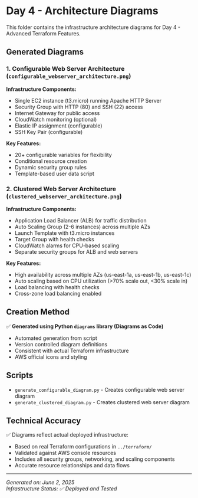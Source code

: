 # Day 4 - Architecture Diagrams

This folder contains the infrastructure architecture diagrams for Day 4 - Advanced Terraform Features.

## Generated Diagrams

### 1. Configurable Web Server Architecture (`configurable_webserver_architecture.png`)
**Infrastructure Components:**
- Single EC2 instance (t3.micro) running Apache HTTP Server
- Security Group with HTTP (80) and SSH (22) access
- Internet Gateway for public access
- CloudWatch monitoring (optional)
- Elastic IP assignment (configurable)
- SSH Key Pair (configurable)

**Key Features:**
- 20+ configurable variables for flexibility
- Conditional resource creation
- Dynamic security group rules
- Template-based user data script

### 2. Clustered Web Server Architecture (`clustered_webserver_architecture.png`)
**Infrastructure Components:**
- Application Load Balancer (ALB) for traffic distribution
- Auto Scaling Group (2-6 instances) across multiple AZs
- Launch Template with t3.micro instances
- Target Group with health checks
- CloudWatch alarms for CPU-based scaling
- Separate security groups for ALB and web servers

**Key Features:**
- High availability across multiple AZs (us-east-1a, us-east-1b, us-east-1c)
- Auto scaling based on CPU utilization (>70% scale out, <30% scale in)
- Load balancing with health checks
- Cross-zone load balancing enabled

## Creation Method
✅ **Generated using Python `diagrams` library (Diagrams as Code)**
- Automated generation from script
- Version controlled diagram definitions
- Consistent with actual Terraform infrastructure
- AWS official icons and styling

## Scripts
- `generate_configurable_diagram.py` - Creates configurable web server diagram
- `generate_clustered_diagram.py` - Creates clustered web server diagram

## Technical Accuracy
✅ Diagrams reflect actual deployed infrastructure:
- Based on real Terraform configurations in `../terraform/`
- Validated against AWS console resources
- Includes all security groups, networking, and scaling components
- Accurate resource relationships and data flows

---
*Generated on: June 2, 2025*  
*Infrastructure Status: ✅ Deployed and Tested*
